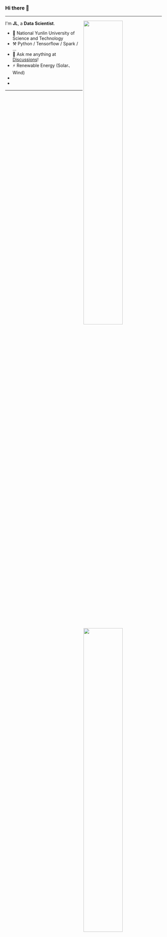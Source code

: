 ### Hi there 👋

---

[<img align="right" width="50%" src="https://github-readme-stats-ouuan.vercel.app/api?username=rjllee&theme=dark&show_icons=true">](https://metrics.lecoq.io/ouuan#gh-dark-mode-only)
[<img align="right" width="50%" src="https://github-readme-stats-ouuan.vercel.app/api?username=rjllee&show_icons=true">](https://metrics.lecoq.io/rjllee#gh-light-mode-only)

I'm **JL**, a **Data** **Scientist**.

-   :school: National Yunlin University of Science and Technology
-   :hammer_and_pick: Python / Tensorflow / Spark / ...
-   :thought_balloon: Ask me anything at [Discussions](https://github.com/rjllee/rjllee/discussions/new)!
-   ⚡ Renewable Energy (Solar、Wind)
-   
-

---
<!--
[![rjllee's github stats](https://github-readme-stats.vercel.app/api?username=rjllee)](https://github.com/anuraghazra/github-readme-stats)
-   :key: GPG key: [``](https://github.com/ouuan.gpg)
-   :man: Pronouns: he/him
-   :pencil2: [Arch Linux](https://wiki.archlinux.org/title/Arch_Linux) / [i3wm](https://i3wm.org/) / [Neovim](https://neovim.io/) / [nnn](https://github.com/jarun/nnn) / [yadm](https://github.com/TheLocehiliosan/yadm)

**rjllee/rjllee** is a ✨ _special_ ✨ repository because its `README.md` (this file) appears on your GitHub profile.

Here are some ideas to get you started:

- 🔭 I’m currently working on ...
- 🌱 I’m currently learning ...
- 👯 I’m looking to collaborate on ...
- 🤔 I’m looking for help with ...
- 💬 Ask me about ...
- 📫 How to reach me: ...
- 😄 Pronouns: ...
- ⚡ Fun fact: ...
-->
